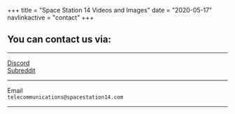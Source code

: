 +++
title = "Space Station 14 Videos and Images"
date = "2020-05-17"
navlinkactive = "contact"
+++

## You can contact us via:
<hr></hr>
<div class="contact"><a href="https://discord.ss14.io/">Discord</a></div>
<div id="reddit" class="contact"><a href="https://reddit.com/r/ss14">Subreddit</a></div>
<hr></hr>
<div id="email" class="contact"><div>Email</div><div><code>telecommunications@spacestation14.com</code></div></div>
<hr></hr>

